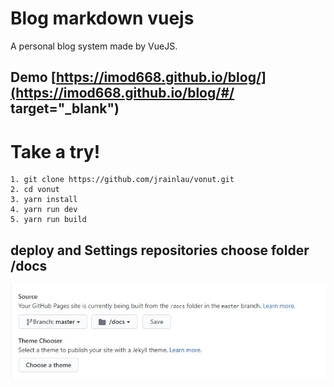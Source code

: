 # Blog markdown vuejs
A personal blog system made by VueJS.
## Demo [https://imod668.github.io/blog/](https://imod668.github.io/blog/#/ target="_blank")
# Take a try!
```
1. git clone https://github.com/jrainlau/vonut.git
2. cd vonut 
3. yarn install
4. yarn run dev
5. yarn run build

```
## deploy and Settings repositories choose folder /docs


![alt](https://github.com/imod668/blog/blob/master/screen.jpg)